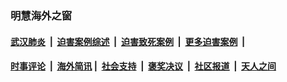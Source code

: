 
### 明慧海外之窗

####  [武汉肺炎](indexes/365.md?t=05171000) &nbsp;|&nbsp;  [迫害案例综述](indexes/328.md?t=05171000) &nbsp;|&nbsp; [迫害致死案例](indexes/277.md?t=05171000)  &nbsp;|&nbsp; [更多迫害案例](indexes/81.md?t=05171000)  &nbsp;|&nbsp; 
####  [时事评论](indexes/19.md?t=05171000) &nbsp;|&nbsp; [海外简讯](indexes/245.md?t=05171000)&nbsp;|&nbsp;  [社会支持](indexes/140.md?t=05171000) &nbsp;|&nbsp; [褒奖决议](indexes/282.md?t=05171000) &nbsp;|&nbsp; [社区报道](indexes/91.md?t=05171000)  &nbsp;|&nbsp; [天人之间](indexes/78.md?t=05171000) 

